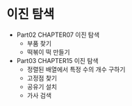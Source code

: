 # 이진 탐색

* Part02 CHAPTER07 이진 탐색
  * 부품 찾기
  * 떡볶이 떡 만들기
* Part03 CHAPTER15 이진 탐색
  * 정렬된 배열에서 특정 수의 개수 구하기
  * 고정점 찾기
  * 공유기 설치
  * 가사 검색 